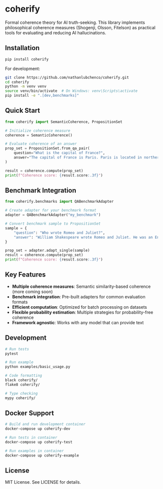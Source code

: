 # coherify

Formal coherence theory for AI truth-seeking. This library implements philosophical coherence measures (Shogenji, Olsson, Fitelson) as practical tools for evaluating and reducing AI hallucinations.

## Installation

```bash
pip install coherify
```

For development:
```bash
git clone https://github.com/nathanlubchenco/coherify.git
cd coherify
python -m venv venv
source venv/bin/activate  # On Windows: venv\Scripts\activate
pip install -e ".[dev,benchmarks]"
```

## Quick Start

```python
from coherify import SemanticCoherence, PropositionSet

# Initialize coherence measure
coherence = SemanticCoherence()

# Evaluate coherence of an answer
prop_set = PropositionSet.from_qa_pair(
    question="What is the capital of France?",
    answer="The capital of France is Paris. Paris is located in northern France."
)

result = coherence.compute(prop_set)
print(f"Coherence score: {result.score:.3f}")
```

## Benchmark Integration

```python
from coherify.benchmarks import QABenchmarkAdapter

# Create adapter for your benchmark format
adapter = QABenchmarkAdapter("my_benchmark")

# Convert benchmark sample to PropositionSet
sample = {
    "question": "Who wrote Romeo and Juliet?",
    "answer": "William Shakespeare wrote Romeo and Juliet. He was an English playwright."
}

prop_set = adapter.adapt_single(sample)
result = coherence.compute(prop_set)
print(f"Coherence score: {result.score:.3f}")
```

## Key Features

- **Multiple coherence measures**: Semantic similarity-based coherence (more coming soon)
- **Benchmark integration**: Pre-built adapters for common evaluation formats
- **Efficient computation**: Optimized for batch processing on datasets
- **Flexible probability estimation**: Multiple strategies for probability-free coherence
- **Framework agnostic**: Works with any model that can provide text

## Development

```bash
# Run tests
pytest

# Run example
python examples/basic_usage.py

# Code formatting
black coherify/
flake8 coherify/

# Type checking
mypy coherify/
```

## Docker Support

```bash
# Build and run development container
docker-compose up coherify-dev

# Run tests in container
docker-compose up coherify-test

# Run examples in container
docker-compose up coherify-example
```

## License

MIT License. See LICENSE for details.
